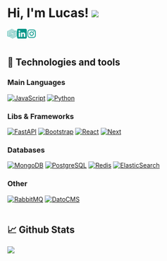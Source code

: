 # Hi, I'm Lucas! <img src="https://media.giphy.com/media/ttFzFD9WgfGcVjbk42/giphy.gif" width="60px"> 
[<img align="left" alt="Portfolio" width="22px" src="https://github.com/lucashardman/lucashardman/blob/main/assets/logos/logo-simples.svg" />](https://www.lucashardman.com.br)
[<img align="left" alt="LinkedIn" width="22px" src="https://github.com/lucashardman/lucashardman/blob/main/assets/logos/linkedin.svg" />](https://www.linkedin.com/in/lucashardman)
[<img align="left" alt="Instagram" width="22px" src="https://github.com/lucashardman/lucashardman/blob/main/assets/logos/insta.svg" />](https://www.instagram.com/lucashardman)
<br/><br/>

## 🔧 Technologies and tools

### Main Languages 
[<img alt="JavaScript" src="https://img.shields.io/badge/javascript%20-%23323330.svg?&style=for-the-badge&logo=javascript&logoColor=%23F7DF1E"/>](https://developer.mozilla.org/en-US/docs/Web/javascript) 
[<img alt="Python" src="https://img.shields.io/badge/Python-3776AB?style=for-the-badge&logo=python&logoColor=white"/>](https://www.python.org/) 

### Libs & Frameworks 

[<img alt="FastAPI" src="https://img.shields.io/badge/FastAPI%20-%23009688.svg?&style=for-the-badge&logo=fastapi&logoColor=%23FFFFFF"/>](https://fastapi.tiangolo.com/) 
[<img alt="Bootstrap" src="https://img.shields.io/badge/Bootstrap%20-%237952B3.svg?&style=for-the-badge&logo=bootstrap&logoColor=%23FFFFFF"/>](https://getbootstrap.com/) 
[<img alt="React" src="https://img.shields.io/badge/react%20-%2320232a.svg?&style=for-the-badge&logo=react&logoColor=%2361DAFB"/>](https://react.dev/) 
[<img alt="Next" src="https://img.shields.io/badge/Next-black?style=for-the-badge&logo=next.js&logoColor=white" />](https://nextjs.org/)

### Databases
[<img alt="MongoDB" src ="https://img.shields.io/badge/MongoDB-%234ea94b.svg?&style=for-the-badge&logo=mongodb&logoColor=white"/>](https://www.mongodb.com/) 
[<img alt="PostgreSQL" src="https://img.shields.io/badge/postgresql%20-%230064a5.svg?&style=for-the-badge&logo=postgresql&logoColor=white"/>](https://www.postgresql.org/)
[<img alt="Redis" src="https://img.shields.io/badge/Redis%20-%23DC382D.svg?&style=for-the-badge&logo=redis&logoColor=%23FFFFFF"/>](https://redis.io/) 
[<img alt="ElasticSearch" src="https://img.shields.io/badge/ElasticSearch%20-%23005571.svg?&style=for-the-badge&logo=elasticsearch&logoColor=%23FFFFFF"/>](https://www.elastic.co/) 

### Other
[<img alt="RabbitMQ" src ="https://img.shields.io/badge/RabbitMQ%20-%23FF6600.svg?&style=for-the-badge&logo=rabbitmq&logoColor=%23FFFFFF"/>](https://www.rabbitmq.com/) 
[<img alt="DatoCMS" src="https://img.shields.io/badge/DatoCMS%20-%23FF7751.svg?&style=for-the-badge&logo=datocms&logoColor=%23FFFFFF"/>](https://www.datocms.com/) 
<br/><br/>

## 📈 Github Stats
![](https://github-profile-summary-cards.vercel.app/api/cards/profile-details?username=lucashardman&theme=tokyonight)
